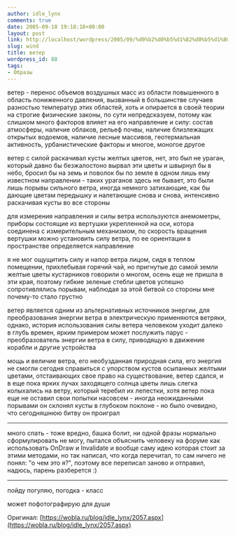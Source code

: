 ```yaml
---
author: idle_lynx
comments: true
date: 2005-09-18 19:18:18+00:00
layout: post
link: http://localhost/wordpress/2005/09/%d0%b2%d0%b5%d1%82%d0%b5%d1%80/
slug: wind
title: ветер
wordpress_id: 88
tags:
- Образы
---
```


ветер - перенос объемов воздушных масс из области повышенного в область пониженного давления, вызванный в большинстве случаев разностью температур этих областей, хоть и опирается в своей теории на строгие физические законы, по сути непредсказуем, потому как слишком много факторов влияет на его направление и силу: состав атмосферы, наличие облаков, рельеф почвы, наличие близлежащих открытых водоемов, наличие лесные массивов, геотермальная активность, урбанистические факторы и многое, моногое другое

ветер с силой раскачивал кусты желтых цветов, нет, это был не ураган, который давно бы безжалостоно вырвал эти цветы и швырнул бы в небо, бросил бы на земь и поволок бы по земле в одном лишь ему известном направлении - таких ураганов здесь не бывает, это были лишь порывы сильного ветра, иногда немного затихающие, как бы дающие цветам передышку и налетающие снова и снова, интенсивно раскачивая кусты во все стороны

для измерения направления и силы ветра используются анемометры, приборы состоящие из вертушки укрепленной на оси, котора соединена с измерительным механизмом, по скорость вращения вертушки можно установить силу ветра, по ее ориентации в пространстве определяется направление

я не мог ощущитить силу и напор ветра лицом, сидя в теплом помещении, прихлебывая горячий чай, но пригнутые до самой земли желтые цветы кустарников говорили о многом, осень еще не пришла в эти края, поэтому гибкие зеленые стебли цветов успешно сопротивлялись порывам, наблюдая за этой битвой со стороны мне почему-то стало грустно

ветер является одним из альтернативных источников энергии, для преобразования энергии ветра в электрическую применяются ветряки, однако, история использования силы ветера человеком уходит далеко в глубь времен, ярким примером может послужить парус - преобразователь энергии ветра в силу, приводящую в движение корабли и другие устройства

мощь и величие ветра, его необузданная природная сила, его энергия не смогли сегодня справиться с упорством кустов осыпанных желтыми цветами, отстаивающих свое право на существование, ветер сдался, и в еще пока ярких лучах заходящего солнца цветы лишь слегка колыхались на ветру, который теребил их лепестки, хотя ветер пока еще не оставил свои попытки насовсем - иногда неожиданными порывами он склонял кусты в глубоком поклоне - но было очевидно, что сегодняшнюю битву он проиграл

* * *

много спать - тоже вредно, башка болит, ни одной фразы нормально сформулировать не могу, пытался объяснить человеку на форуме как использовать OnDraw и Invalidate и вообще саму идею которая стоит за этими методами, но так написал, что когда перечитал, то сам ничего не понял: "о чем это я?", поэтому все переписал заново и отправил, надюсь, парень разберется :)

* * *

пойду погуляю, погодка - класс

может пофотографирую для души

Оригинал: [https://wobla.ru/blog/idle_lynx/2057.aspx](https://wobla.ru/blog/idle_lynx/2057.aspx)
